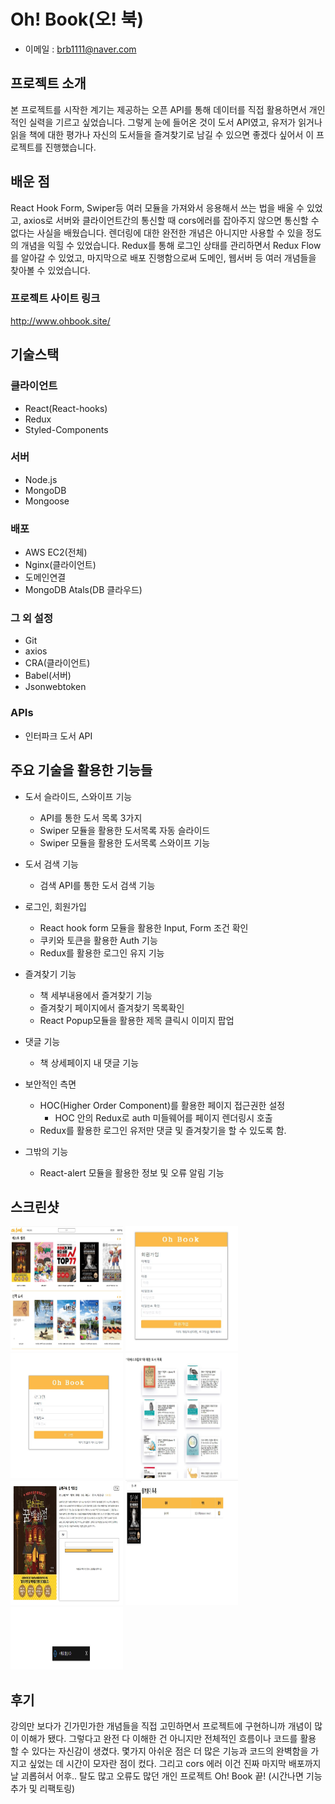 # Oh! Book(오! 북)
- 이메일 : brb1111@naver.com

## 프로젝트 소개
본 프로젝트를 시작한 계기는 제공하는 오픈 API를 통해 데이터를 직접 활용하면서 개인적인 실력을 기르고 싶었습니다. 그렇게 눈에 들어온 것이 도서 API였고, 유저가 읽거나 읽을 책에 대한 평가나 자신의 도서들을 즐겨찾기로 남길 수 있으면 좋겠다 싶어서 이 프로젝트를 진행했습니다. 

## 배운 점
React Hook Form, Swiper등 여러 모듈을 가져와서 응용해서 쓰는 법을 배울 수 있었고, axios로 서버와 클라이언트간의 통신할 때 cors에러를 잡아주지 않으면 통신할 수 없다는 사실을 배웠습니다. 렌더링에 대한 완전한 개념은 아니지만 사용할 수 있을 정도의 개념을 익힐 수 있었습니다. Redux를 통해 로그인 상태를 관리하면서 Redux Flow를 알아갈 수 있었고, 마지막으로 배포 진행함으로써 도메인, 웹서버 등 여러 개념들을 찾아볼 수 있었습니다.

### 프로젝트 사이트 링크
http://www.ohbook.site/

## 기술스택
### 클라이언트
- React(React-hooks)
- Redux
- Styled-Components

### 서버
- Node.js
- MongoDB
- Mongoose

### 배포
- AWS EC2(전체)
- Nginx(클라이언트)
- 도메인연결
- MongoDB Atals(DB 클라우드)

### 그 외 설정
- Git
- axios
- CRA(클라이언트)
- Babel(서버)
- Jsonwebtoken

### APIs
- 인터파크 도서 API

## 주요 기술을 활용한 기능들
+ 도서 슬라이드, 스와이프 기능
	+ API를 통한 도서 목록 3가지
	+ Swiper 모듈을 활용한 도서목록 자동 슬라이드
	+ Swiper 모듈을 활용한 도서목록 스와이프 기능

+ 도서 검색 기능
	+ 검색 API를 통한 도서 검색 기능

+ 로그인, 회원가입
    + React hook form 모듈을 활용한 Input, Form 조건 확인
    + 쿠키와 토큰을 활용한 Auth 기능
    + Redux를 활용한 로그인 유지 기능

+ 즐겨찾기 기능
	+ 책 세부내용에서 즐겨찾기 기능
	+ 즐겨찾기 페이지에서 즐겨찾기 목록확인
	+ React Popup모듈을 활용한 제목 클릭시 이미지 팝업

+ 댓글 기능
    + 책 상세페이지 내 댓글 기능

+ 보안적인 측면
	+ HOC(Higher Order Component)를 활용한 페이지 접근권한 설정
    	+ HOC 안의 Redux로 auth 미들웨어를 페이지 렌더링시 호출
	+ Redux를 활용한 로그인 유저만 댓글 및 즐겨찾기을 할 수 있도록 함.

+ 그밖의 기능
    + React-alert 모듈을 활용한 정보 및 오류 알림 기능

## 스크린샷
<img src="./images/1.JPG" width="180px" height="200px" title="Home" alt="Home"></img>
<img src="./images/2.JPG" width="180px" height="200px" title="SignUp" alt="SignUp"></img>
<img src="./images/3.JPG" width="180px" height="200px" title="Login" alt="CommertialMovie"></img>
<img src="./images/4.JPG" width="180px" height="200px" title="Search" alt="Search"></img>
<img src="./images/5.JPG" width="180px" height="200px" title="Detail" alt="Detail"></img>
<img src="./images/6.JPG" width="180px" height="200px" title="Favorite" alt="Favorite"></img>
<img src="./images/7.JPG" width="180px" height="100px" title="Alert" alt="Alert"></img>


## 후기
강의만 보다가 긴가민가한 개념들을 직접 고민하면서 프로젝트에 구현하니까 개념이 많이 이해가 됐다. 그렇다고 완전 다 이해한 건 아니지만 전체적인 흐름이나 코드를 활용 할 수 있다는 자신감이 생겼다.
몇가지 아쉬운 점은 더 많은 기능과 코드의 완벽함을 가지고 싶었는 데 시간이 모자란 점이 컸다.
그리고 cors 에러 이건 진짜 마지막 배포까지 날 괴롭혀서 어후..
탈도 많고 오류도 많던 개인 프로젝트 Oh! Book 끝! (시간나면 기능추가 및 리팩토링)
